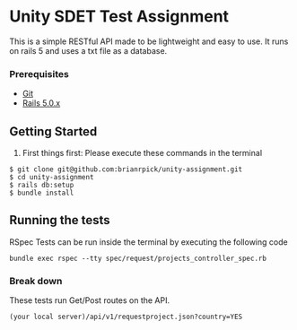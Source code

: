 # Unity SDET Test Assignment

This is a simple RESTful API made to be lightweight and easy to use. It runs on rails 5 and uses a txt file as a database.

### Prerequisites

* [Git](https://git-scm.com/)
* [Rails 5.0.x](http://rubyonrails.org/)

## Getting Started

1. First things first:
Please execute these commands in the terminal
```
$ git clone git@github.com:brianrpick/unity-assignment.git
$ cd unity-assignment
$ rails db:setup
$ bundle install
```

## Running the tests

RSpec Tests can be run inside the terminal by executing the following code

```
bundle exec rspec --tty spec/request/projects_controller_spec.rb
```

### Break down

These tests run Get/Post routes on the API.
```
(your local server)/api/v1/requestproject.json?country=YES
```